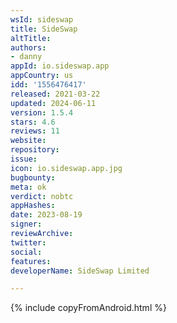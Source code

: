 ```yaml
---
wsId: sideswap
title: SideSwap
altTitle: 
authors:
- danny
appId: io.sideswap.app
appCountry: us
idd: '1556476417'
released: 2021-03-22
updated: 2024-06-11
version: 1.5.4
stars: 4.6
reviews: 11
website: 
repository: 
issue: 
icon: io.sideswap.app.jpg
bugbounty: 
meta: ok
verdict: nobtc
appHashes: 
date: 2023-08-19
signer: 
reviewArchive: 
twitter: 
social: 
features: 
developerName: SideSwap Limited

---
```


{% include copyFromAndroid.html %}